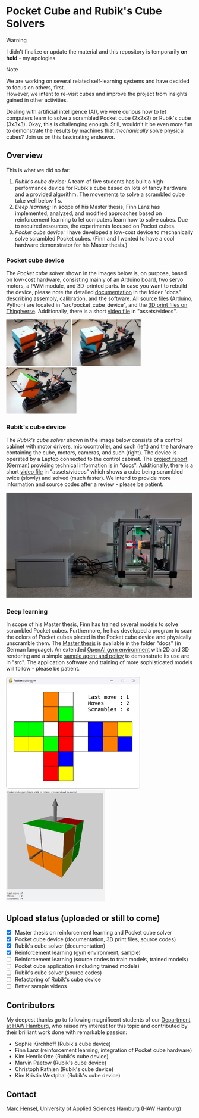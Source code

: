 # Pocket Cube and Rubik's Cube Solvers

> [!WARNING]
> I didn't finalize or update the material and this repository is temporarily __on hold__ - my apologies.

> [!NOTE]
> We are working on several related self-learning systems and have decided to focus on others, first.<br>
> However, we intent to re-visit cubes and improve the project from insights gained in other activities.

Dealing with artificial intelligence (AI), we were curious how to let computers learn to solve a scrambled Pocket cube (2x2x2) or Rubik's cube (3x3x3). Okay, this is challenging enough. Still, wouldn't it be even more fun to demonstrate the results by machines that _mechanically_ solve physical cubes? Join us on this fascinating endeavor. 

## Overview
This is what we did so far:
1. _Rubik's cube device:_ A team of five students has built a high-performance device for Rubik's cube based on lots 
of fancy hardware and a provided algorithm. The movements to solve a scrambled cube take well below 1 s.
2. _Deep learning:_ In scope of his Master thesis, Finn Lanz has implemented, analyzed, and modified approaches based on reinforcement learning to let computers learn how to solve cubes. Due to required resources, the experiments focused on Pocket cubes.
3. _Pocket cube device:_ I have developed a low-cost device to mechanically solve scrambled Pocket cubes. (Finn and I wanted to have a cool hardware demonstrator for his Master thesis.)

### Pocket cube device
The _Pocket cube solver_ shown in the images below is, on purpose, based on low-cost hardware, consisting mainly of an Arduino board, two servo motors, a PWM module, and 3D-printed parts. In case you want to rebuild the device, please note the detailed [documentation](docs/) in the folder "docs" describing assembly, calibration, and the software. All [source files](src/pocket_cube_device) (Arduino, Python) are located in "src/pocket_cube_device", and the [3D print files on Thingiverse](https://www.thingiverse.com/thing:5822433). Additionally, there is a short [video file](assets/videos) in "assets/videos".

<img src="./assets/images/PocketCube.jpg" height="125"> <img src="./assets/images/PocketCube_Rotate.jpg" height="125"> <img src="./assets/images/PocketCube_Turn.jpg" height="125">

### Rubik's cube device
The _Rubik's cube solver_ shown in the image below consists of a control cabinet with motor drivers, microcontroller, and such (left) and the hardware containing the cube, motors, cameras, and such (right). The device is operated by a Laptop connected to the control cabinet. The [project report](docs/) (German) providing technical information is in "docs". Additionally, there is a short [video file](assets/videos) in "assets/videos" which shows a cube being scrambled twice (slowly) and solved (much faster). We intend to provide more information and source codes after a review - please be patient.

<img src="./assets/images/CubeSolver.jpg" width="500">

### Deep learning
In scope of his Master thesis, Finn has trained several models to solve scrambled Pocket cubes. Furthermore, he has developed a program to scan the colors of Pocket cubes placed in the Pocket cube device and physically unscramble them. The [Master thesis](docs/) is available in the folder "docs" (in German language). An extended [OpenAI gym environment](src/pocket_cube_gym) with 2D and 3D rendering and a simple [sample agent and policy](src/pocket_cube_models/sample) to demonstrate its use are in "src". The application software and training of more sophisticated models will follow - please be patient.

<img src="./assets/images/PocketCubeGym2D.png" height="300"> <img src="./assets/images/PocketCubeGym3D.png" height="300">

## Upload status (uploaded or still to come)
- [X] Master thesis on reinforcement learning and Pocket cube solver
- [X] Pocket cube device (documentation, 3D print files, source codes)
- [x] Rubik's cube solver (documentation)
- [X] Reinforcement learning (gym environment, sample)
- [ ] Reinforcement learning (source codes to train models, trained models)
- [ ] Pocket cube application (including trained models)
- [ ] Rubik's cube solver (source codes)
- [ ] Refactoring of Rubik's cube device
- [ ] Better sample videos

## Contributors
My deepest thanks go to following  magnificent students of our  [Department at HAW Hamburg](https://www.haw-hamburg.de/hochschule/technik-und-informatik/departments/informations-und-elektrotechnik/studium/studiengaenge/), who raised my interest for this topic and contributed by their brilliant work done with remarkable passion:

- Sophie Kirchhoff (Rubik's cube device)
- Finn Lanz (reinforcement learning, integration of Pocket cube hardware)
- Kim Henrik Otte (Rubik's cube device)
- Marvin Paetow (Rubik's cube device)
- Christoph Rathjen (Rubik's cube device)
- Kim Kristin Westphal (Rubik's cube device)

## Contact
[Marc Hensel](http://www.haw-hamburg.de/marc-hensel), University of Applied Sciences Hamburg (HAW Hamburg)
